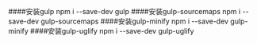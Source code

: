 ####安装gulp
    npm i --save-dev gulp
####安装gulp-sourcemaps
    npm i --save-dev gulp-sourcemaps
####安装gulp-minify
    npm i --save-dev gulp-minify
####安装gulp-uglify
    npm i --save-dev gulp-uglify

